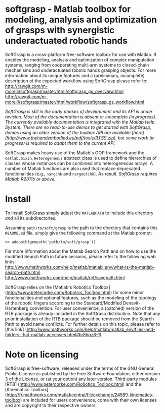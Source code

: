 # softgrasp - Matlab toolbox for modeling, analysis and optimization of grasps with synergistic underactuated robotic hands

SoftGrasp is a cross-platform free-software toolbox for use with Matlab. It enables the modeling, analysis and optimization of complex manipulation systems, ranging from cooperating multi-arm systems to closed-chain mechanisms and underactuated robotic hands grasping objects. For more information about its unique features and a (preliminary, incomplete) description of the expected workflow using SoftGrasp please refer to:  
http://rawgit.com/m-morelli/softgrasp/master/html/softgrasp_gs_overview.html  
http://rawgit.com/m-morelli/softgrasp/master/html/workflow/softgrasp_gs_workflow.html

*SoftGrasp is still in the early phases of development and its API is under revision. Most of the documentation is absent or incomplete (in progress). The currently available documentation is integrated with the Matlab Help System. There are no read-to-use demos to get started with SoftGrasp; demos using an older version of the toolbox API are available [here] (http://www.thehandembodied.eu/pdf/tools/RTSS.zip), but some work (in progress) is required to adapt them to the current API.*

SoftGrasp makes heavy use of the Matlab's OOP framework and the `matlab.mixin.Heterogeneous` abstract class is used to define hierarchies of classes whose instances can be combined into heterogeneous arrays. A number of Matlab functions are also used that replace deprecated functionalities (e.g., `nargchk` and `nargoutchk`). As result, *SoftGrasp requires Matlab R2011b or above.*

# Install

To install SoftGrasp simply adjust the `MATLABPATH` to include this directory _and_ all its subdirectories.

Assuming `path/to/soft/grasp` is the path to the directory that contains this `README.md` file, simply give the following command at the Matlab prompt:
```
>> addpath(genpath('path/to/soft/grasp'))
```

For more information about the Matlab Search Path and on how to use the modified Search Path in future sessions, please refer to the following web links:  
http://www.mathworks.com/help/matlab/matlab_env/what-is-the-matlab-search-path.html  
http://www.mathworks.com/help/matlab/ref/savepath.html

SoftGrasp relies on the [Matlab's Robotics Toolbox] (http://www.petercorke.com/Robotics_Toolbox.html) for some minor functionalities and optional features, such as the modeling of the topology of the robotic fingers according to the Standard/Modified Denavit-Hartenberg convention. For user convenience, a (patched) version of the RTB package is already included in the SoftGrasp distribution. Note that any prior installation of the RTB package should be removed from the Search Path to avoid name conflicts. For further details on this topic, please refer to [this link] (http://www.mathworks.com/help/matlab/matlab_env/files-and-folders-that-matlab-accesses.html#br8hqz8-1).

# Note on licensing

SoftGrasp is free-software, released under the terms of the GNU General Public License as published by the Free Software Foundation, either version 3 of the License, or (at your option) any later version. Third-party modules [RTB] (http://www.petercorke.com/Robotics_Toolbox.html) and the [Kinematics Toolbox] (http://fr.mathworks.com/matlabcentral/fileexchange/24589-kinematics-toolbox) are included for users convenience, come with their own licenses and are copyright to their respective owners.
